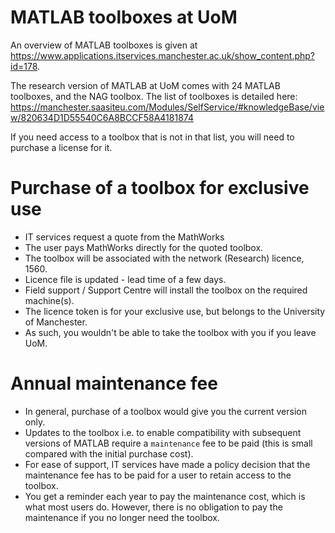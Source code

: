 # MATLAB toolboxes at UoM
An overview of MATLAB toolboxes is given at https://www.applications.itservices.manchester.ac.uk/show_content.php?id=178.

The research version of MATLAB at UoM comes with 24 MATLAB toolboxes, and the NAG toolbox.
The list of toolboxes is detailed here:
https://manchester.saasiteu.com/Modules/SelfService/#knowledgeBase/view/820634D1D55540C6A8BCCF58A4181874

If you need access to a toolbox that is not in that list, you will need to purchase a license for it.

# Purchase of a toolbox for exclusive use
- IT services request a quote from the MathWorks
- The user pays MathWorks directly for the quoted toolbox.
- The toolbox will be associated with the network (Research) licence, 1560.
- Licence file is updated - lead time of a few days.
- Field support / Support Centre will install the toolbox on the required machine(s).
- The licence token is for your exclusive use, but belongs to the University of Manchester.
- As such, you wouldn't be able to take the toolbox with you if you leave UoM.

# Annual maintenance fee
- In general, purchase of a toolbox would give you the current version only.
- Updates to the toolbox i.e. to enable compatibility with subsequent versions of MATLAB require a `maintenance` fee to be paid (this is small compared with the initial purchase cost).
- For ease of support, IT services have made a policy decision that the maintenance fee has to be paid for a user to retain access to the toolbox.
- You get a reminder each year to pay the maintenance cost, which is what most users do. However, there is no obligation to pay the maintenance if you no longer need the toolbox.
